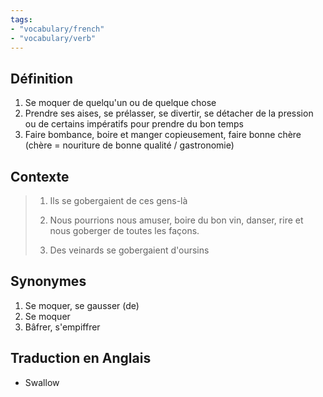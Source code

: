 ```yaml
---
tags:
- "vocabulary/french"
- "vocabulary/verb"
---
```


## Définition
1. Se moquer de quelqu'un ou de quelque chose
2. Prendre ses aises, se prélasser, se divertir, se détacher de la pression ou de certains impératifs pour prendre du bon temps
3. Faire bombance, boire et manger copieusement, faire bonne chère (chère = nouriture de bonne qualité / gastronomie)

## Contexte
> 1. Ils se gobergaient de ces gens-là
> 
> 2. Nous pourrions nous amuser, boire du bon vin, danser, rire et nous goberger de toutes les façons. 
> 3. Des veinards se gobergaient d'oursins 

## Synonymes
1. Se moquer, se gausser (de)
2. Se moquer
3. Bâfrer, s'empiffrer

## Traduction en Anglais
- Swallow

